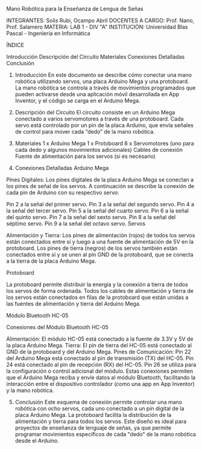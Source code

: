 Mano Robótica para la Enseñanza de Lengua de Señas

INTEGRANTES: Solis Rubi, Ocampo Abril
DOCENTES A CARGO: Prof. Nano, Prof. Salamero
MATERIA: LAB 1 - DIV "A"
INSTITUCIÓN: Universidad Blas Pascal - Ingeniería en Informática

ÍNDICE

Introducción
Descripción del Circuito
Materiales
Conexiones Detalladas
Conclusión
1. Introducción
En este documento se describe cómo conectar una mano robótica utilizando servos, una placa Arduino Mega y una protoboard. La mano robótica se controla a través de movimientos programados que pueden activarse desde una aplicación móvil desarrollada en App Inventor, y el código se carga en el Arduino Mega.

2. Descripción del Circuito
El circuito consiste en un Arduino Mega conectado a varios servomotores a través de una protoboard. Cada servo está controlado por un pin de la placa Arduino, que envía señales de control para mover cada “dedo” de la mano robótica.

3. Materiales
1 x Arduino Mega
1 x Protoboard
8 x Servomotores (uno para cada dedo y algunos movimientos adicionales)
Cables de conexión
Fuente de alimentación para los servos (si es necesario)
4. Conexiones Detalladas
Arduino Mega

Pines Digitales: Los pines digitales de la placa Arduino Mega se conectan a los pines de señal de los servos. A continuación se describe la conexión de cada pin de Arduino con su respectivo servo:

Pin 2 a la señal del primer servo.
Pin 3 a la señal del segundo servo.
Pin 4 a la señal del tercer servo.
Pin 5 a la señal del cuarto servo.
Pin 6 a la señal del quinto servo.
Pin 7 a la señal del sexto servo.
Pin 8 a la señal del séptimo servo.
Pin 9 a la señal del octavo servo.
Servos

Alimentación y Tierra: Los pines de alimentación (rojos) de todos los servos están conectados entre sí y luego a una fuente de alimentación de 5V en la protoboard. Los pines de tierra (negros) de los servos también están conectados entre sí y se unen al pin GND de la protoboard, que se conecta a la tierra de la placa Arduino Mega.

Protoboard

La protoboard permite distribuir la energía y la conexión a tierra de todos los servos de forma ordenada. Todos los cables de alimentación y tierra de los servos están conectados en filas de la protoboard que están unidas a las fuentes de alimentación y tierra del Arduino Mega.

Módulo Bluetooth HC-05

Conexiones del Módulo Bluetooth HC-05

Alimentación: El módulo HC-05 está conectado a la fuente de 3.3V y 5V de la placa Arduino Mega.
Tierra: El pin de tierra del HC-05 está conectado al GND de la protoboard y del Arduino Mega.
Pines de Comunicación:
Pin 22 del Arduino Mega está conectado al pin de transmisión (TX) del HC-05.
Pin 24 está conectado al pin de recepción (RX) del HC-05.
Pin 26 se utiliza para la configuración o control adicional del módulo.
Estas conexiones permiten que el Arduino Mega reciba y envíe datos al módulo Bluetooth, facilitando la interacción entre el dispositivo controlador (como una app en App Inventor) y la mano robótica.

5. Conclusión
Este esquema de conexión permite controlar una mano robótica con ocho servos, cada uno conectado a un pin digital de la placa Arduino Mega. La protoboard facilita la distribución de la alimentación y tierra para todos los servos. Este diseño es ideal para proyectos de enseñanza de lenguaje de señas, ya que permite programar movimientos específicos de cada "dedo" de la mano robótica desde el Arduino.

